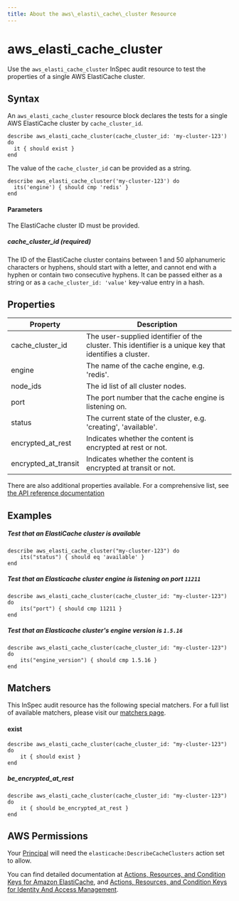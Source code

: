 ```yaml
---
title: About the aws\_elasti\_cache\_cluster Resource
---
```


# aws\_elasti\_cache\_cluster

Use the `aws_elasti_cache_cluster` InSpec audit resource to test the properties of a single AWS ElastiCache cluster.

## Syntax

An `aws_elasti_cache_cluster` resource block declares the tests for a single AWS ElastiCache cluster by `cache_cluster_id`.

    describe aws_elasti_cache_cluster(cache_cluster_id: 'my-cluster-123') do
      it { should exist }
    end

The value of the `cache_cluster_id` can be provided as a string.  

    describe aws_elasti_cache_cluster('my-cluster-123') do
      its('engine') { should cmp 'redis' }
    end

#### Parameters

The ElastiCache cluster ID must be provided.

##### cache\_cluster\_id _(required)_

The ID of the ElastiCache cluster contains between 1 and 50 alphanumeric characters or hyphens, should start with a letter, and cannot end with a hyphen or contain two consecutive hyphens.
It can be passed either as a string or as a `cache_cluster_id: 'value'` key-value entry in a hash.

## Properties

|Property               | Description |
| ---                   | --- |
|cache\_cluster\_id     | The user-supplied identifier of the cluster. This identifier is a unique key that identifies a cluster.|
|engine                 | The name of the cache engine, e.g. 'redis'. |
|node_ids               | The id list of all cluster nodes. |
|port                   | The port number that the cache engine is listening on. |
|status                 | The current state of the cluster, e.g. 'creating', 'available'. |
|encrypted\_at\_rest    | Indicates whether the content is encrypted at rest or not. |
|encrypted\_at\_transit | Indicates whether the content is encrypted at transit or not. |


There are also additional properties available. For a comprehensive list, see [the API reference documentation](https://docs.aws.amazon.com/AmazonElastiCache/latest/APIReference/API_CacheCluster.html)

## Examples

##### Test that an ElastiCache cluster is available

    describe aws_elasti_cache_cluster("my-cluster-123") do
        its("status") { should eq 'available' }
    end

##### Test that an Elasticache cluster engine is listening on port `11211`

    describe aws_elasti_cache_cluster(cache_cluster_id: "my-cluster-123") do
        its("port") { should cmp 11211 }
    end
    
##### Test that an Elasticache cluster's engine version is `1.5.16`

    describe aws_elasti_cache_cluster(cache_cluster_id: "my-cluster-123") do
        its("engine_version") { should cmp 1.5.16 }
    end
    
## Matchers

This InSpec audit resource has the following special matchers. For a full list of available matchers, please visit our [matchers page](https://www.inspec.io/docs/reference/matchers/).

   
#### exist

    describe aws_elasti_cache_cluster(cache_cluster_id: "my-cluster-123") do
        it { should exist }
    end
    
##### be_encrypted_at_rest

    describe aws_elasti_cache_cluster(cache_cluster_id: "my-cluster-123") do
        it { should be_encrypted_at_rest }
    end
    
## AWS Permissions

Your [Principal](https://docs.aws.amazon.com/IAM/latest/UserGuide/intro-structure.html#intro-structure-principal) will need the `elasticache:DescribeCacheClusters` action set to allow.

You can find detailed documentation at [Actions, Resources, and Condition Keys for Amazon ElastiCache](https://docs.aws.amazon.com/IAM/latest/UserGuide/list_amazonelasticache.html), and [Actions, Resources, and Condition Keys for Identity And Access Management](https://docs.aws.amazon.com/IAM/latest/UserGuide/list_identityandaccessmanagement.html).